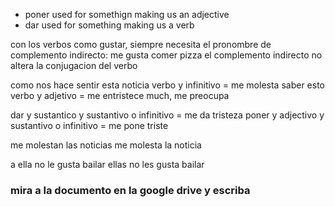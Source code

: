 - poner used for somethign making us an adjective
- dar used for something making us a verb

con los verbos como gustar, siempre necesita el pronombre de complemento indirecto: me gusta comer pizza
el complemento indirecto no altera la conjugacion del verbo 

como nos hace sentir esta noticia
verbo y infinitivo = me molesta saber esto
verbo y adjetivo = me entristece much, me preocupa

dar y sustantico y sustantivo o infinitivo = me da tristeza
poner y adjectivo y sustantivo o infinitivo = me pone triste

me molestan las noticias
me molesta la noticia 

a ella no le gusta bailar
ellas no les gusta bailar

### mira a la documento en la google drive y escriba 